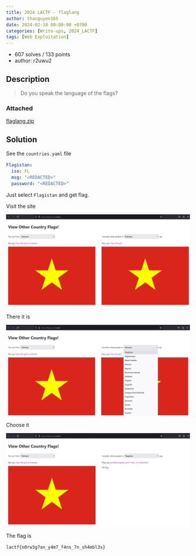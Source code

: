 ```yaml
---
title: 2024 LACTF - flaglang
author: thanguyen165
date: 2024-02-18 00:00:00 +0700
categories: [Write-ups, 2024_LACTF]
tags: [Web Exploitation]
---
```


* 607 solves / 133 points
* author: r2uwu2

## Description

> Do you speak the language of the flags?

### Attached

[flaglang.zip](attached/flaglang.zip)

## Solution

See the ```countries.yaml``` file

```yaml
Flagistan:
  iso: FL
  msg: "<REDACTED>"
  password: "<REDACTED>"
```

Just select ```Flagistan``` and get flag.

Visit the site

![visit site](img/flaglang1.png)

There it is

![flaglang](img/flaglang2.png)

Choose it

![flag](img/flaglang3.png)

The flag is
```
lactf{n0rw3g7an_y4m7_f4ns_7n_sh4mbl3s}
```